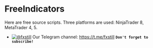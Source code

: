 # FreeIndicators
Here are free source scripts. Three platforms are used: NinjaTrader 8, MetaTrader 4, 5.
- [![@fxstill](https://fxstill.com/wp-content/uploads/2021/08/Telegram-32x32-1.png)](https://t.me/fxstill) Our Telegram channel: https://t.me/fxstill **`Don't forget to subscribe!`**
